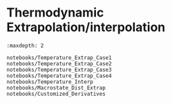 # Thermodynamic Extrapolation/interpolation

```{toctree}
:maxdepth: 2

notebooks/Temperature_Extrap_Case1
notebooks/Temperature_Extrap_Case2
notebooks/Temperature_Extrap_Case3
notebooks/Temperature_Extrap_Case4
notebooks/Temperature_Interp
notebooks/Macrostate_Dist_Extrap
notebooks/Customized_Derivatives

```
